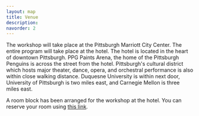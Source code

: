 ```yaml
---
layout: map
title: Venue
description: 
navorder: 2
---
```

The workshop will take place at the Pittsburgh Marriott City Center. The entire program will take place at the hotel. The hotel is located in the heart of downtown Pittsburgh. PPG Paints Arena, the home of the Pittsburgh Penguins is across the street from the hotel. Pittsburgh's cultural district which hosts  major theater, dance, opera, and orchestral performance is also within close walking distance. Duquesne University is within next door, University of Pittsburgh is two miles east, and Carnegie Mellon is three miles east. 

A room block has been arranged for the workshop at the hotel. You can reserve your room using [this link](https://www.marriott.com/event-reservations/reservation-link.mi?id=1729172649523&key=GRP&guestreslink2=true).

<!-- Ultricies lacus sed turpis tincidunt. -->
